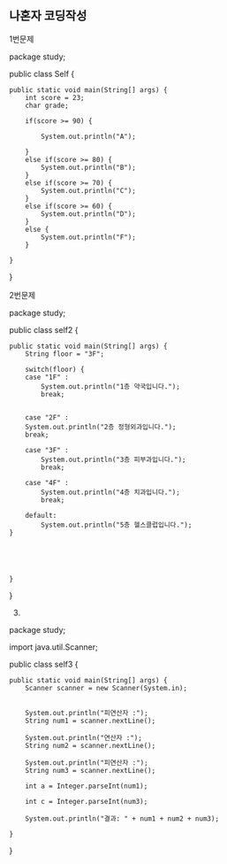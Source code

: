## 나혼자 코딩작성

1번문제

package study;

public class Self {

	public static void main(String[] args) {
		int score = 23;
		char grade;
		
		if(score >= 90) {
			
			System.out.println("A");
			
		}
		else if(score >= 80) {
			System.out.println("B");
		}
		else if(score >= 70) {
			System.out.println("C");
		}
		else if(score >= 60) {
			System.out.println("D");
		}
		else {
			System.out.println("F");
		}

	}

}


2번문제

package study;

public class self2 {

	public static void main(String[] args) {
		String floor = "3F";
		
		switch(floor) {
		case "1F" :
			System.out.println("1층 약국입니다.");
			break;
		
		
	    case "2F" :
		System.out.println("2층 정형외과입니다.");
		break;
		
	    case "3F" :
			System.out.println("3층 피부과입니다.");
			break;
		
	    case "4F" :
			System.out.println("4층 치과입니다.");
			break;	
		
		default:
			System.out.println("5층 헬스클럽입니다.");
	}





	}

}

3.
package study;

import java.util.Scanner;

public class self3 {

	public static void main(String[] args) {
		Scanner scanner = new Scanner(System.in);
		
		
		System.out.println("피연산자 :");
		String num1 = scanner.nextLine();
		
		System.out.println("연산자 :");
		String num2 = scanner.nextLine();
		
		System.out.println("피연산자 :");
		String num3 = scanner.nextLine();

		int a = Integer.parseInt(num1);
	    
	    int c = Integer.parseInt(num3);
	    
	    System.out.println("결과: " + num1 + num2 + num3);

	}

}

